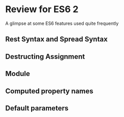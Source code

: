 # Review for ES6 2

A glimpse at some ES6 features used quite frequently

## Rest Syntax and Spread Syntax

## Destructing Assignment

## Module

## Computed property names

## Default parameters
